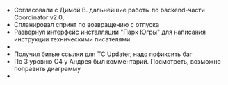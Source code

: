 * Согласовали с Димой В. дальнейшие работы по backend-части Coordinator v2.0,
* Спланировал спринт по возвращению с отпуска
* Развернул интерфейс инсталляции "Парк Югры" для написания инструкции техническими писателями
* 
* Получил битые ссылки для TC Updater, надо пофиксить баг
* По 3 уровню С4 у Андрея был комментарий. Посмотреть, возможно поправить диаграмму
* 